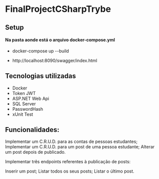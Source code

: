 # FinalProjectCSharpTrybe

## Setup

#### Na pasta aonde está o arquivo docker-compose.yml
- docker-compose up --build

- http://localhost:8090/swagger/index.html

## Tecnologias utilizadas

- Docker
- Token JWT
- ASP.NET Web Api
- SQL Server
- PasswordHash
- xUnit Test

## Funcionalidades:

Implementar um C.R.U.D. para as contas de pessoas estudantes;
Implementar um C.R.U.D. para um post de uma pessoa estudante;
Alterar um post depois de publicado.

Implementar três endpoints referentes à publicação de posts:

Inserir um post;
Listar todos os seus posts;
Listar o último post.

